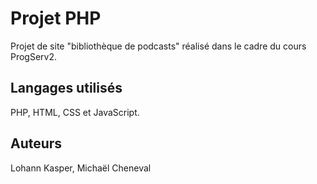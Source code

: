 # Projet PHP
Projet de site "bibliothèque de podcasts" réalisé dans le cadre du cours ProgServ2.

## Langages utilisés
PHP, HTML, CSS et JavaScript.

## Auteurs
Lohann Kasper, Michaël Cheneval